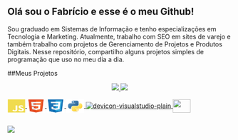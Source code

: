 ## Olá sou o Fabrício e esse é o meu Github!

Sou graduado em Sistemas de Informação e tenho especializações em Tecnologia e Marketing. Atualmente, trabalho com SEO em sites de varejo e também trabalho com projetos de Gerenciamento de Projetos e Produtos Digitais. Nesse repositório, compartilho alguns projetos simples de programação que uso no meu dia a dia.

##Meus Projetos
<div align="center">
  <a href="https://github.com/fabricio-hunt">
  <img height="180em" src="https://github-readme-stats.vercel.app/api?username=fabricio-hunt&show_icons=false&theme=dracula&include_all_commits=true&count_private=true"/>
  <img height="180em" src="https://github-readme-stats.vercel.app/api/top-langs/?username=fabricio-hunt&layout=compact&langs_count=7&theme=dracula"/>
</div>
<div style="display: inline_block"><br>
  <img align="center" alt="Rafa-Js" height="30" width="40" src="https://raw.githubusercontent.com/devicons/devicon/master/icons/javascript/javascript-plain.svg">
  <img align="center" alt="Rafa-HTML" height="30" width="40" src="https://raw.githubusercontent.com/devicons/devicon/master/icons/html5/html5-original.svg">
  <img align="center" alt="Rafa-CSS" height="30" width="40" src="https://raw.githubusercontent.com/devicons/devicon/master/icons/css3/css3-original.svg">
  <img align="center" alt="Rafa-Python" height="30" width="40" src="https://raw.githubusercontent.com/devicons/devicon/master/icons/python/python-original.svg">
  <img align="center" alt="devicon-visualstudio-plain" height="30" width="40" src="https://cdn.jsdelivr.net/gh/devicons/devicon/icons/visualstudio/visualstudio-plain.svg">
  <img align="center" height="30" width="40"  src="https://img.icons8.com/external-xnimrodx-lineal-color-xnimrodx/64/000000/external-seo-seo-xnimrodx-lineal-color-xnimrodx.png"/>
 


  
</div>
  
  ##
 
<div> 
  <a href="https://www.linkedin.com/in/fabricio-barauna93/" target="_blank"><img src="https://img.shields.io/badge/-LinkedIn-%230077B5?style=for-the-    badge&logo=linkedin&logoColor=white" target="_blank"></a> 
  
</div>

